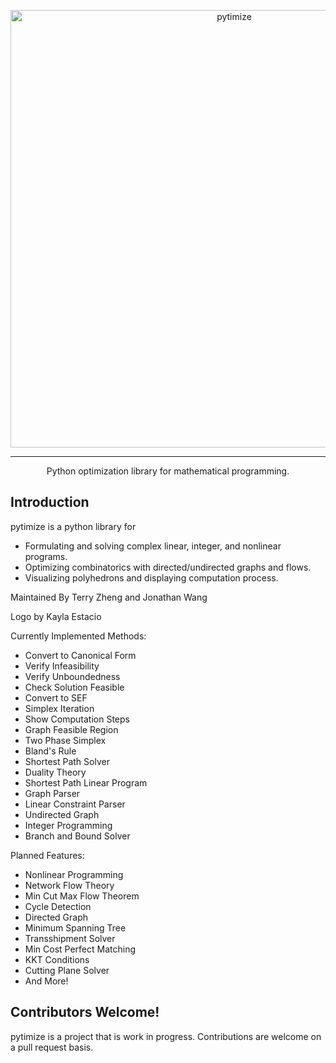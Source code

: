 <p align="center">
  <a href="https://pytimize.terrytm.com">
    <img alt="pytimize" src="https://terrytm.com/files/pytimize.png" width="700">
  </a>
</p>
<hr>
<p align="center">
  Python optimization library for mathematical programming.
</p>

Introduction
---
pytimize is a python library for
- Formulating and solving complex linear, integer, and nonlinear programs. 
- Optimizing combinatorics with directed/undirected graphs and flows.
- Visualizing polyhedrons and displaying computation process.

Maintained By Terry Zheng and Jonathan Wang

Logo by Kayla Estacio

Currently Implemented Methods:
* Convert to Canonical Form
* Verify Infeasibility
* Verify Unboundedness
* Check Solution Feasible
* Convert to SEF
* Simplex Iteration
* Show Computation Steps
* Graph Feasible Region
* Two Phase Simplex
* Bland's Rule
* Shortest Path Solver
* Duality Theory
* Shortest Path Linear Program
* Graph Parser
* Linear Constraint Parser
* Undirected Graph
* Integer Programming
* Branch and Bound Solver

Planned Features:
* Nonlinear Programming
* Network Flow Theory
* Min Cut Max Flow Theorem
* Cycle Detection
* Directed Graph
* Minimum Spanning Tree
* Transshipment Solver
* Min Cost Perfect Matching
* KKT Conditions
* Cutting Plane Solver
* And More!

Contributors Welcome!
---
pytimize is a project that is work in progress. Contributions are welcome on a pull request basis.

